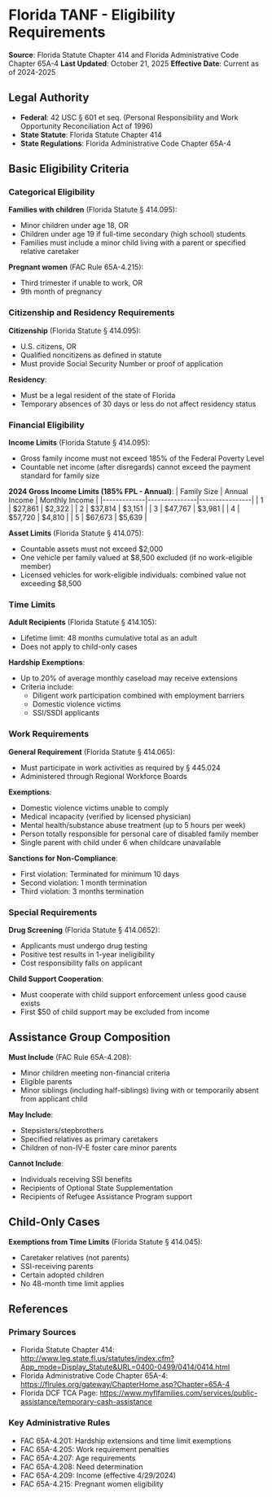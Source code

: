 # Florida TANF - Eligibility Requirements

**Source**: Florida Statute Chapter 414 and Florida Administrative Code Chapter 65A-4
**Last Updated**: October 21, 2025
**Effective Date**: Current as of 2024-2025

## Legal Authority

- **Federal**: 42 USC § 601 et seq. (Personal Responsibility and Work Opportunity Reconciliation Act of 1996)
- **State Statute**: Florida Statute Chapter 414
- **State Regulations**: Florida Administrative Code Chapter 65A-4

## Basic Eligibility Criteria

### Categorical Eligibility

**Families with children** (Florida Statute § 414.095):
- Minor children under age 18, OR
- Children under age 19 if full-time secondary (high school) students
- Families must include a minor child living with a parent or specified relative caretaker

**Pregnant women** (FAC Rule 65A-4.215):
- Third trimester if unable to work, OR
- 9th month of pregnancy

### Citizenship and Residency Requirements

**Citizenship** (Florida Statute § 414.095):
- U.S. citizens, OR
- Qualified noncitizens as defined in statute
- Must provide Social Security Number or proof of application

**Residency**:
- Must be a legal resident of the state of Florida
- Temporary absences of 30 days or less do not affect residency status

### Financial Eligibility

**Income Limits** (Florida Statute § 414.095):
- Gross family income must not exceed 185% of the Federal Poverty Level
- Countable net income (after disregards) cannot exceed the payment standard for family size

**2024 Gross Income Limits (185% FPL - Annual)**:
| Family Size | Annual Income | Monthly Income |
|-------------|---------------|----------------|
| 1 | $27,861 | $2,322 |
| 2 | $37,814 | $3,151 |
| 3 | $47,767 | $3,981 |
| 4 | $57,720 | $4,810 |
| 5 | $67,673 | $5,639 |

**Asset Limits** (Florida Statute § 414.075):
- Countable assets must not exceed $2,000
- One vehicle per family valued at $8,500 excluded (if no work-eligible member)
- Licensed vehicles for work-eligible individuals: combined value not exceeding $8,500

### Time Limits

**Adult Recipients** (Florida Statute § 414.105):
- Lifetime limit: 48 months cumulative total as an adult
- Does not apply to child-only cases

**Hardship Exemptions**:
- Up to 20% of average monthly caseload may receive extensions
- Criteria include:
  - Diligent work participation combined with employment barriers
  - Domestic violence victims
  - SSI/SSDI applicants

### Work Requirements

**General Requirement** (Florida Statute § 414.065):
- Must participate in work activities as required by § 445.024
- Administered through Regional Workforce Boards

**Exemptions**:
- Domestic violence victims unable to comply
- Medical incapacity (verified by licensed physician)
- Mental health/substance abuse treatment (up to 5 hours per week)
- Person totally responsible for personal care of disabled family member
- Single parent with child under 6 when childcare unavailable

**Sanctions for Non-Compliance**:
- First violation: Terminated for minimum 10 days
- Second violation: 1 month termination
- Third violation: 3 months termination

### Special Requirements

**Drug Screening** (Florida Statute § 414.0652):
- Applicants must undergo drug testing
- Positive test results in 1-year ineligibility
- Cost responsibility falls on applicant

**Child Support Cooperation**:
- Must cooperate with child support enforcement unless good cause exists
- First $50 of child support may be excluded from income

## Assistance Group Composition

**Must Include** (FAC Rule 65A-4.208):
- Minor children meeting non-financial criteria
- Eligible parents
- Minor siblings (including half-siblings) living with or temporarily absent from applicant child

**May Include**:
- Stepsisters/stepbrothers
- Specified relatives as primary caretakers
- Children of non-IV-E foster care minor parents

**Cannot Include**:
- Individuals receiving SSI benefits
- Recipients of Optional State Supplementation
- Recipients of Refugee Assistance Program support

## Child-Only Cases

**Exemptions from Time Limits** (Florida Statute § 414.045):
- Caretaker relatives (not parents)
- SSI-receiving parents
- Certain adopted children
- No 48-month time limit applies

## References

### Primary Sources
- Florida Statute Chapter 414: http://www.leg.state.fl.us/statutes/index.cfm?App_mode=Display_Statute&URL=0400-0499/0414/0414.html
- Florida Administrative Code Chapter 65A-4: https://flrules.org/gateway/ChapterHome.asp?Chapter=65A-4
- Florida DCF TCA Page: https://www.myflfamilies.com/services/public-assistance/temporary-cash-assistance

### Key Administrative Rules
- FAC 65A-4.201: Hardship extensions and time limit exemptions
- FAC 65A-4.205: Work requirement penalties
- FAC 65A-4.207: Age requirements
- FAC 65A-4.208: Need determination
- FAC 65A-4.209: Income (effective 4/29/2024)
- FAC 65A-4.215: Pregnant women eligibility
